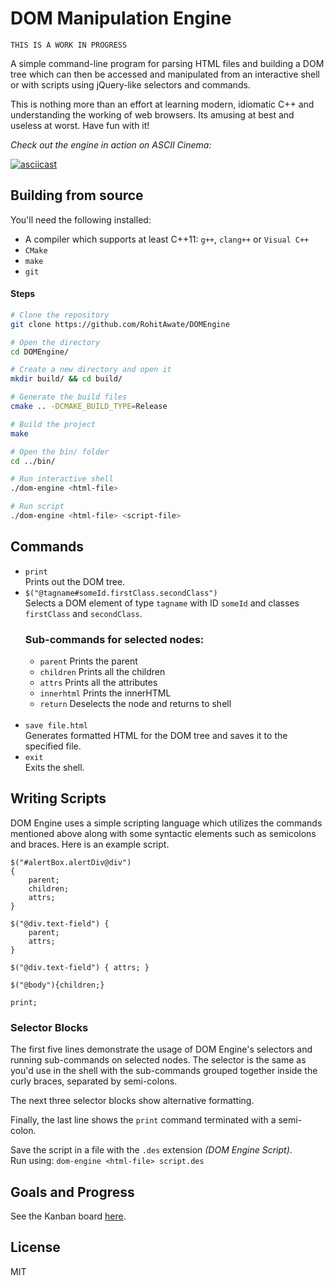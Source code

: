# DOM Manipulation Engine
`THIS IS A WORK IN PROGRESS`

A simple command-line program for parsing HTML files and building a DOM tree which can then be accessed and manipulated from an interactive shell or with scripts using jQuery-like selectors and commands.

This is nothing more than an effort at learning modern, idiomatic C++ and understanding the working of web browsers. Its amusing at best and useless at worst. Have fun with it!

_Check out the engine in action on ASCII Cinema:_

[![asciicast](https://asciinema.org/a/227230.svg)](https://asciinema.org/a/227230)

## Building from source
You'll need the following installed:
- A compiler which supports at least C++11: `g++`, `clang++` or `Visual C++`
- `CMake`
- `make`
- `git`

#### Steps
```bash
# Clone the repository
git clone https://github.com/RohitAwate/DOMEngine

# Open the directory
cd DOMEngine/

# Create a new directory and open it
mkdir build/ && cd build/

# Generate the build files
cmake .. -DCMAKE_BUILD_TYPE=Release

# Build the project
make

# Open the bin/ folder
cd ../bin/

# Run interactive shell
./dom-engine <html-file>

# Run script
./dom-engine <html-file> <script-file>
```

## Commands

- `print`\
    Prints out the DOM tree.
    <br/>
- `$("@tagname#someId.firstClass.secondClass")`\
    Selects a DOM element of type `tagname` with ID `someId` and classes `firstClass` and `secondClass`.
    ### Sub-commands for selected nodes:
    - `parent` Prints the parent
    - `children` Prints all the children
    - `attrs` Prints all the attributes
    - `innerhtml` Prints the innerHTML
    - `return` Deselects the node and returns to shell
    <br/>
- `save file.html`\
    Generates formatted HTML for the DOM tree and saves it to the specified file.
- `exit`\
    Exits the shell.

## Writing Scripts
DOM Engine uses a simple scripting language which utilizes the commands mentioned above along with some syntactic elements such as semicolons and braces. Here is an example script.

```
$("#alertBox.alertDiv@div")
{
    parent;
    children;
    attrs;
}

$("@div.text-field") {
    parent;
    attrs;
}

$("@div.text-field") { attrs; }

$("@body"){children;}

print;
```
### Selector Blocks
The first five lines demonstrate the usage of DOM Engine's selectors and running sub-commands on selected nodes. The selector is the same as you'd use in the shell with the sub-commands grouped together inside the curly braces, separated by semi-colons.

The next three selector blocks show alternative formatting.

Finally, the last line shows the `print` command terminated with a semi-colon.

Save the script in a file with the `.des` extension _(DOM Engine Script)_. <br/>
Run using: `dom-engine <html-file> script.des`

## Goals and Progress
See the Kanban board [here](https://github.com/RohitAwate/DOMEngine/projects/1?fullscreen=true).

## License
MIT
    
